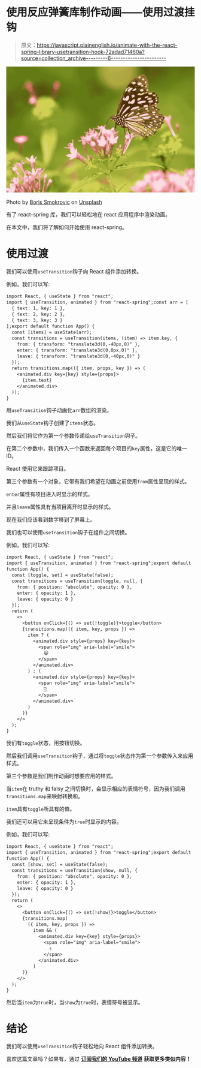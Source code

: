 # 使用反应弹簧库制作动画——使用过渡挂钩

> 原文：<https://javascript.plainenglish.io/animate-with-the-react-spring-library-usetransition-hook-72adad71460a?source=collection_archive---------6----------------------->

![](img/b27024c637642cd1b6dd94a883af4d8f.png)

Photo by [Boris Smokrovic](https://unsplash.com/@borisworkshop?utm_source=medium&utm_medium=referral) on [Unsplash](https://unsplash.com?utm_source=medium&utm_medium=referral)

有了 react-spring 库，我们可以轻松地在 react 应用程序中渲染动画。

在本文中，我们将了解如何开始使用 react-spring。

# 使用过渡

我们可以使用`useTransition`钩子向 React 组件添加转换。

例如，我们可以写:

```
import React, { useState } from "react";
import { useTransition, animated } from "react-spring";const arr = [
  { text: 1, key: 1 },
  { text: 2, key: 2 },
  { text: 3, key: 3 }
];export default function App() {
  const [items] = useState(arr);
  const transitions = useTransition(items, (item) => item.key, {
    from: { transform: "translate3d(0,-40px,0)" },
    enter: { transform: "translate3d(0,0px,0)" },
    leave: { transform: "translate3d(0,-40px,0)" }
  });
  return transitions.map(({ item, props, key }) => (
    <animated.div key={key} style={props}>
      {item.text}
    </animated.div>
  ));
}
```

用`useTransition`钩子动画化`arr`数组的渲染。

我们从`useState`钩子创建了`items`状态。

然后我们将它作为第一个参数传递给`useTransition`钩子。

在第二个参数中，我们传入一个函数来返回每个项目的`key`属性，这是它的唯一 ID。

React 使用它来跟踪项目。

第三个参数有一个对象，它带有我们希望在动画之前使用`from`属性呈现的样式。

`enter`属性有项目进入时显示的样式。

并且`leave`属性具有当项目离开时显示的样式。

现在我们应该看到数字移到了屏幕上。

我们也可以使用`useTransition`钩子在组件之间切换。

例如，我们可以写:

```
import React, { useState } from "react";
import { useTransition, animated } from "react-spring";export default function App() {
  const [toggle, set] = useState(false);
  const transitions = useTransition(toggle, null, {
    from: { position: "absolute", opacity: 0 },
    enter: { opacity: 1 },
    leave: { opacity: 0 }
  });
  return (
    <>
      <button onClick={() => set(!toggle)}>toggle</button>
      {transitions.map(({ item, key, props }) =>
        item ? (
          <animated.div style={props} key={key}>
            <span role="img" aria-label="smile">
              😄
            </span>
          </animated.div>
        ) : (
          <animated.div style={props} key={key}>
            <span role="img" aria-label="smile">
              🤪
            </span>
          </animated.div>
        )
      )}
    </>
  );
}
```

我们有`toggle`状态，用按钮切换。

然后我们调用`useTransition`钩子，通过将`toggle`状态作为第一个参数传入来应用样式。

第三个参数是我们制作动画时想要应用的样式。

当`item`在 truthy 和 falsy 之间切换时，会显示相应的表情符号，因为我们调用`transitions.map`来映射转换和。

`item`具有`toggle`所具有的值。

我们还可以用它来呈现条件为`true`时显示的内容。

例如，我们可以写:

```
import React, { useState } from "react";
import { useTransition, animated } from "react-spring";export default function App() {
  const [show, set] = useState(false);
  const transitions = useTransition(show, null, {
    from: { position: "absolute", opacity: 0 },
    enter: { opacity: 1 },
    leave: { opacity: 0 }
  });
  return (
    <>
      <button onClick={() => set(!show)}>toggle</button>
      {transitions.map(
        ({ item, key, props }) =>
          item && (
            <animated.div key={key} style={props}>
              <span role="img" aria-label="smile">
                ✌️
              </span>
            </animated.div>
          )
      )}
    </>
  );
}
```

然后当`item`为`true`时，当`show`为`true`时，表情符号被显示。

# 结论

我们可以使用`useTransition`钩子轻松地向 React 组件添加转换。

喜欢这篇文章吗？如果有，通过 [**订阅我们的 YouTube 频道**](https://www.youtube.com/channel/UCtipWUghju290NWcn8jhyAw?sub_confirmation=true) **获取更多类似内容！**